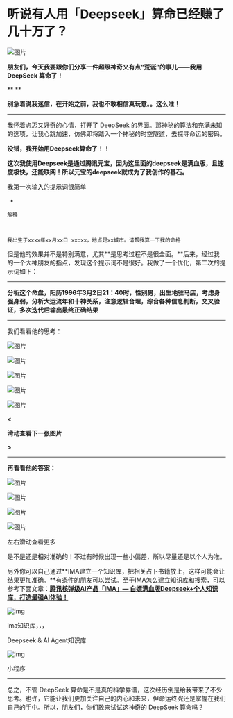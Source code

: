 # 听说有人用「Deepseek」算命已经赚了几十万了？



![图片](./%E5%90%AC%E8%AF%B4%E6%9C%89%E4%BA%BA%E7%94%A8%E3%80%8CDeepseek%E3%80%8D%E7%AE%97%E5%91%BD%E5%B7%B2%E7%BB%8F%E8%B5%9A%E4%BA%86%E5%87%A0%E5%8D%81%E4%B8%87%E4%BA%86%EF%BC%9F.assets/640-20250503222157178)













**朋友们，今天我要跟你们分享一件超级神奇又有点“荒诞”的事儿——我用 DeepSeek 算命了！**

**
**

**别急着说我迷信，在开始之前，我也不敢相信真玩意。。这么准！**









------



我怀着忐忑又好奇的心情，打开了 DeepSeek 的界面。那神秘的算法和充满未知的选项，让我心跳加速，仿佛即将踏入一个神秘的时空隧道，去探寻命运的密码。



**没错，我开始用Deepseek算命了！！**



**这次我使用Deepseek是通过腾讯元宝，因为这里面的deepseek是满血版，且速度极快，还能联网！所以元宝的deepseek就成为了我创作的基石。**

我第一次输入的提示词很简单



- 

```
解释



我出生于xxxx年xx月xx日 xx:xx，地点是xx城市。请帮我算一下我的命格
```



但是他的效果并不是特别满意，尤其**是思考过程不是很全面。**后来，经过我的一个大神朋友的指点，发现这个提示词不是很好。我做了一个优化，第二次的提示词如下：



------



**分析这个命盘，阳历1996年3月2日21：40时，性别男，出生地驻马店，考虑身强身弱，分析大运流年和十神关系，注意逻辑合理，综合各种信息判断，交叉验证，多次迭代后输出最终正确结果**



------



我们看看他的思考：

![图片](./%E5%90%AC%E8%AF%B4%E6%9C%89%E4%BA%BA%E7%94%A8%E3%80%8CDeepseek%E3%80%8D%E7%AE%97%E5%91%BD%E5%B7%B2%E7%BB%8F%E8%B5%9A%E4%BA%86%E5%87%A0%E5%8D%81%E4%B8%87%E4%BA%86%EF%BC%9F.assets/640-20250503222157202)

![图片](./%E5%90%AC%E8%AF%B4%E6%9C%89%E4%BA%BA%E7%94%A8%E3%80%8CDeepseek%E3%80%8D%E7%AE%97%E5%91%BD%E5%B7%B2%E7%BB%8F%E8%B5%9A%E4%BA%86%E5%87%A0%E5%8D%81%E4%B8%87%E4%BA%86%EF%BC%9F.assets/640-20250503222157222)

![图片](./%E5%90%AC%E8%AF%B4%E6%9C%89%E4%BA%BA%E7%94%A8%E3%80%8CDeepseek%E3%80%8D%E7%AE%97%E5%91%BD%E5%B7%B2%E7%BB%8F%E8%B5%9A%E4%BA%86%E5%87%A0%E5%8D%81%E4%B8%87%E4%BA%86%EF%BC%9F.assets/640-20250503222157164)

![图片](./%E5%90%AC%E8%AF%B4%E6%9C%89%E4%BA%BA%E7%94%A8%E3%80%8CDeepseek%E3%80%8D%E7%AE%97%E5%91%BD%E5%B7%B2%E7%BB%8F%E8%B5%9A%E4%BA%86%E5%87%A0%E5%8D%81%E4%B8%87%E4%BA%86%EF%BC%9F.assets/640-20250503222157242)

![图片](./%E5%90%AC%E8%AF%B4%E6%9C%89%E4%BA%BA%E7%94%A8%E3%80%8CDeepseek%E3%80%8D%E7%AE%97%E5%91%BD%E5%B7%B2%E7%BB%8F%E8%B5%9A%E4%BA%86%E5%87%A0%E5%8D%81%E4%B8%87%E4%BA%86%EF%BC%9F.assets/640-20250503222157217)

**<**

**滑动查看下一张图片**

**>**



------





**再看看他的答案：**

![图片](./%E5%90%AC%E8%AF%B4%E6%9C%89%E4%BA%BA%E7%94%A8%E3%80%8CDeepseek%E3%80%8D%E7%AE%97%E5%91%BD%E5%B7%B2%E7%BB%8F%E8%B5%9A%E4%BA%86%E5%87%A0%E5%8D%81%E4%B8%87%E4%BA%86%EF%BC%9F.assets/640-20250503222157333)

![图片](./%E5%90%AC%E8%AF%B4%E6%9C%89%E4%BA%BA%E7%94%A8%E3%80%8CDeepseek%E3%80%8D%E7%AE%97%E5%91%BD%E5%B7%B2%E7%BB%8F%E8%B5%9A%E4%BA%86%E5%87%A0%E5%8D%81%E4%B8%87%E4%BA%86%EF%BC%9F.assets/640-20250503222157373)

![图片](./%E5%90%AC%E8%AF%B4%E6%9C%89%E4%BA%BA%E7%94%A8%E3%80%8CDeepseek%E3%80%8D%E7%AE%97%E5%91%BD%E5%B7%B2%E7%BB%8F%E8%B5%9A%E4%BA%86%E5%87%A0%E5%8D%81%E4%B8%87%E4%BA%86%EF%BC%9F.assets/640-20250503222157342)

![图片](./%E5%90%AC%E8%AF%B4%E6%9C%89%E4%BA%BA%E7%94%A8%E3%80%8CDeepseek%E3%80%8D%E7%AE%97%E5%91%BD%E5%B7%B2%E7%BB%8F%E8%B5%9A%E4%BA%86%E5%87%A0%E5%8D%81%E4%B8%87%E4%BA%86%EF%BC%9F.assets/640-20250503222157282)

左右滑动查看更多





是不是还是相对准确的！不过有时候出现一些小偏差，所以尽量还是以个人为准。



另外你可以自己通过**IMA建立一个知识库，把相关占卜书籍放上，这样可能会让结果更加准确。**有条件的朋友可以尝试。至于IMA怎么建立知识库和搜索，可以参考下面文章：[**腾讯核弹级AI产品「IMA」— 白嫖满血版Deepseek+个人知识库，打造最强AI体验！**](https://mp.weixin.qq.com/s?__biz=MzA4MTA3MDQ2MA==&mid=2650743775&idx=1&sn=f982c1e62b8fc697fc51f7c3ec621dfb&scene=21#wechat_redirect)



![img](./%E5%90%AC%E8%AF%B4%E6%9C%89%E4%BA%BA%E7%94%A8%E3%80%8CDeepseek%E3%80%8D%E7%AE%97%E5%91%BD%E5%B7%B2%E7%BB%8F%E8%B5%9A%E4%BA%86%E5%87%A0%E5%8D%81%E4%B8%87%E4%BA%86%EF%BC%9F.assets/640-20250503222156974.png)

ima知识库，，，

Deepseek & AI Agent知识库

![img](./%E5%90%AC%E8%AF%B4%E6%9C%89%E4%BA%BA%E7%94%A8%E3%80%8CDeepseek%E3%80%8D%E7%AE%97%E5%91%BD%E5%B7%B2%E7%BB%8F%E8%B5%9A%E4%BA%86%E5%87%A0%E5%8D%81%E4%B8%87%E4%BA%86%EF%BC%9F.assets/0-20250503222157302.jpeg)

小程序



------



总之，不管 DeepSeek 算命是不是真的科学靠谱，这次经历倒是给我带来了不少思考。也许，它能让我们更加关注自己的内心和未来，但命运终究还是掌握在我们自己的手中。所以，朋友们，你们敢来试试这神奇的 DeepSeek 算命吗？